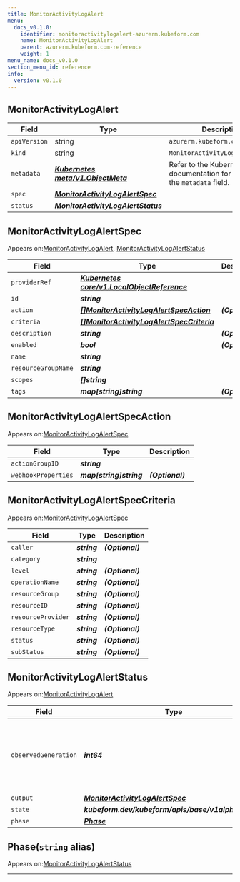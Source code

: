 ```yaml
---
title: MonitorActivityLogAlert
menu:
  docs_v0.1.0:
    identifier: monitoractivitylogalert-azurerm.kubeform.com
    name: MonitorActivityLogAlert
    parent: azurerm.kubeform.com-reference
    weight: 1
menu_name: docs_v0.1.0
section_menu_id: reference
info:
  version: v0.1.0
---
```


## MonitorActivityLogAlert
| Field | Type | Description |
| ------ | ----- | ----------- |
| `apiVersion` | string | `azurerm.kubeform.com/v1alpha1` |
|    `kind` | string | `MonitorActivityLogAlert` |
| `metadata` | ***[Kubernetes meta/v1.ObjectMeta](https://kubernetes.io/docs/reference/generated/kubernetes-api/v1.13/#objectmeta-v1-meta)***|Refer to the Kubernetes API documentation for the fields of the `metadata` field.|
| `spec` | ***[MonitorActivityLogAlertSpec](#monitoractivitylogalertspec)***||
| `status` | ***[MonitorActivityLogAlertStatus](#monitoractivitylogalertstatus)***||
## MonitorActivityLogAlertSpec

Appears on:[MonitorActivityLogAlert](#monitoractivitylogalert), [MonitorActivityLogAlertStatus](#monitoractivitylogalertstatus)

| Field | Type | Description |
| ------ | ----- | ----------- |
| `providerRef` | ***[Kubernetes core/v1.LocalObjectReference](https://kubernetes.io/docs/reference/generated/kubernetes-api/v1.13/#localobjectreference-v1-core)***||
| `id` | ***string***||
| `action` | ***[[]MonitorActivityLogAlertSpecAction](#monitoractivitylogalertspecaction)***| ***(Optional)*** |
| `criteria` | ***[[]MonitorActivityLogAlertSpecCriteria](#monitoractivitylogalertspeccriteria)***||
| `description` | ***string***| ***(Optional)*** |
| `enabled` | ***bool***| ***(Optional)*** |
| `name` | ***string***||
| `resourceGroupName` | ***string***||
| `scopes` | ***[]string***||
| `tags` | ***map[string]string***| ***(Optional)*** |
## MonitorActivityLogAlertSpecAction

Appears on:[MonitorActivityLogAlertSpec](#monitoractivitylogalertspec)

| Field | Type | Description |
| ------ | ----- | ----------- |
| `actionGroupID` | ***string***||
| `webhookProperties` | ***map[string]string***| ***(Optional)*** |
## MonitorActivityLogAlertSpecCriteria

Appears on:[MonitorActivityLogAlertSpec](#monitoractivitylogalertspec)

| Field | Type | Description |
| ------ | ----- | ----------- |
| `caller` | ***string***| ***(Optional)*** |
| `category` | ***string***||
| `level` | ***string***| ***(Optional)*** |
| `operationName` | ***string***| ***(Optional)*** |
| `resourceGroup` | ***string***| ***(Optional)*** |
| `resourceID` | ***string***| ***(Optional)*** |
| `resourceProvider` | ***string***| ***(Optional)*** |
| `resourceType` | ***string***| ***(Optional)*** |
| `status` | ***string***| ***(Optional)*** |
| `subStatus` | ***string***| ***(Optional)*** |
## MonitorActivityLogAlertStatus

Appears on:[MonitorActivityLogAlert](#monitoractivitylogalert)

| Field | Type | Description |
| ------ | ----- | ----------- |
| `observedGeneration` | ***int64***| ***(Optional)*** Resource generation, which is updated on mutation by the API Server.|
| `output` | ***[MonitorActivityLogAlertSpec](#monitoractivitylogalertspec)***| ***(Optional)*** |
| `state` | ***kubeform.dev/kubeform/apis/base/v1alpha1.State***| ***(Optional)*** |
| `phase` | ***[Phase](#phase)***| ***(Optional)*** |
## Phase(`string` alias)

Appears on:[MonitorActivityLogAlertStatus](#monitoractivitylogalertstatus)

---
